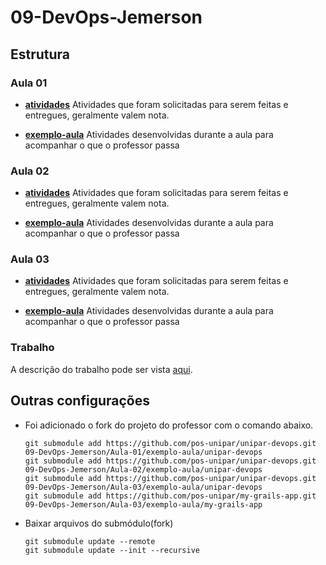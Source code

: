 # 09-DevOps-Jemerson

## Estrutura

### Aula 01

- [**atividades**](./Aula-01/atividades/)
    Atividades que foram solicitadas para serem feitas e entregues, geralmente valem nota.

- [**exemplo-aula**](./Aula-01/exemplo-aula/)
    Atividades desenvolvidas durante a aula para acompanhar o que o professor passa

### Aula 02

- [**atividades**](./Aula-02/atividades/)
    Atividades que foram solicitadas para serem feitas e entregues, geralmente valem nota.

- [**exemplo-aula**](./Aula-02/exemplo-aula/)
    Atividades desenvolvidas durante a aula para acompanhar o que o professor passa

### Aula 03

- [**atividades**](./Aula-03/atividades/)
Atividades que foram solicitadas para serem feitas e entregues, geralmente valem nota.

- [**exemplo-aula**](./Aula-03/exemplo-aula/)
    Atividades desenvolvidas durante a aula para acompanhar o que o professor passa

### Trabalho

A descrição do trabalho pode ser vista [aqui](https://pos-unipar.github.io/docs/devops/#trabalho-final).

## Outras configurações

- Foi adicionado o fork do projeto do professor com o comando abaixo.  
    ```
    git submodule add https://github.com/pos-unipar/unipar-devops.git 09-DevOps-Jemerson/Aula-01/exemplo-aula/unipar-devops
    git submodule add https://github.com/pos-unipar/unipar-devops.git 09-DevOps-Jemerson/Aula-02/exemplo-aula/unipar-devops
    git submodule add https://github.com/pos-unipar/unipar-devops.git 09-DevOps-Jemerson/Aula-03/exemplo-aula/unipar-devops
    git submodule add https://github.com/pos-unipar/my-grails-app.git 09-DevOps-Jemerson/Aula-03/exemplo-aula/my-grails-app
    ```
- Baixar arquivos do submódulo(fork)
    ```
    git submodule update --remote
    git submodule update --init --recursive
    ```